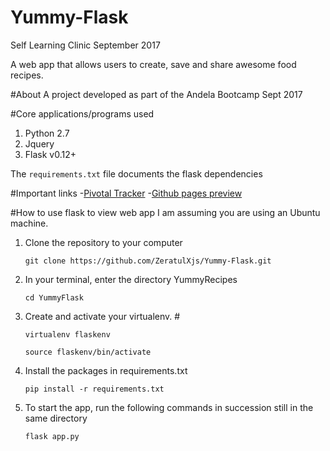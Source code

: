 # Yummy-Flask 



Self Learning Clinic September 2017


A web app that allows users to create, save and share awesome food recipes.

#About
A project developed as part of the Andela Bootcamp Sept 2017

#Core applications/programs used 
1. Python 2.7
2. Jquery 
3. Flask v0.12+

The `requirements.txt` file documents the flask dependencies

#Important links
-[Pivotal Tracker](https://www.pivotaltracker.com/n/projects/2113189)
-[Github pages preview](https://zeratulxjs.github.io/Yummy-Flask/templates/)

#How to use flask to view web app
I am assuming you are using an Ubuntu machine. 

1. Clone the repository to your computer

    ```
    git clone https://github.com/ZeratulXjs/Yummy-Flask.git
    ```
2. In your terminal, enter the directory YummyRecipes

    ```
    cd YummyFlask
    ```
3. Create and activate your virtualenv. #

    ```
    virtualenv flaskenv

    source flaskenv/bin/activate
    ```
4. Install the packages in requirements.txt

    ``` pip install -r requirements.txt ```

5. To start the app, run the following commands in succession still in the same directory

    ```flask app.py ```

